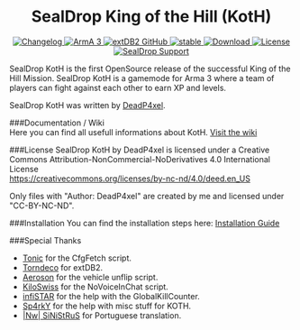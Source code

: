 <h1 align="center">SealDrop King of the Hill (KotH)</h1>
<p align="center">
    <a href="https://github.com/DeadP4xel/SealDrop-KotH/wiki/Changelog">
        <img src="https://img.shields.io/badge/version-1.0-blue.svg" alt="Changelog" />
    </a>
    <a href="https://arma3.com">
        <img src="https://img.shields.io/badge/arma3-1.56-red.svg" alt="ArmA 3" />
    </a>
    <a href="https://github.com/Torndeco/extDB2">
        <img src="https://img.shields.io/badge/extDB2-71-yellow.svg" alt="extDB2 GitHub" />
    </a>
    <a href="https://github.com/DeadP4xel/SealDrop-KotH">
        <img src="https://img.shields.io/badge/release-stable-orange.svg" alt="stable" />
    </a>
    <a href="https://github.com/DeadP4xel/SealDrop-KotH/archive/master.zip">
        <img src="https://img.shields.io/badge/download-11 MB-bc0092.svg" alt="Download" />
    </a>
    <a href="https://creativecommons.org/licenses/by-nc-nd/4.0/deed.en_US">
        <img src="https://img.shields.io/badge/license-CC--BY--NC--ND-4CB697.svg" alt="License" />
    </a>
    <a href="https://support.sealdrop.de">
        <img src="https://img.shields.io/badge/support-support.sealdrop.de-green.svg" alt="SealDrop Support" />
    </a>
</p>

SealDrop KotH is the first OpenSource release of the successful King of the Hill Mission. SealDrop KotH is a gamemode for Arma 3 where a team of players can fight against each other to earn XP and levels. 

SealDrop KotH was written by [DeadP4xel](https://github.com/DeadP4xel).

###Documentation / Wiki</br>
Here you can find all usefull informations about KotH. [Visit the wiki](https://github.com/DeadP4xel/SealDrop-KOTH/wiki)

###License
SealDrop KotH by DeadP4xel is licensed under a Creative Commons Attribution-NonCommercial-NoDerivatives 4.0 International License</br>
https://creativecommons.org/licenses/by-nc-nd/4.0/deed.en_US</br>

Only files with "Author: DeadP4xel" are created by me and licensed under "CC-BY-NC-ND".

###Installation
You can find the installation steps here: [Installation Guide](https://github.com/DeadP4xel/SealDrop-KOTH/wiki#installation)

###Special Thanks
* [Tonic](https://github.com/TAWTonic) for the CfgFetch script.
* [Torndeco](https://github.com/Torndeco) for extDB2.
* [Aeroson](https://github.com/aeroson) for the vehicle unflip script.
* [KiloSwiss](https://github.com/KiloSwiss) for the NoVoiceInChat script.
* [infiSTAR](https://github.com/infiSTAR) for the help with the GlobalKillCounter.
* [Sp4rkY](https://github.com/SPKcoding) for the help with misc stuff for KOTH.
* [|Nw| SiNiStRuS](https://github.com/51N157RU5) for Portuguese translation.

